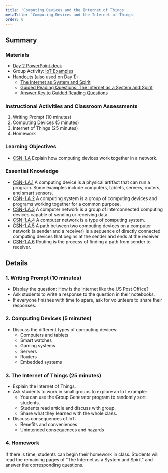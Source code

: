 ```yaml
---
title: 'Computing Devices and the Internet of Things'
metaTitle: 'Computing Devices and the Internet of Things'
order: 0
---
```


## Summary

### Materials

* [Day 2 PowerPoint deck](https://1drv.ms/w/s!AqsgsTyHBmRBjzd_CMDtjVDv-fbi?e=KkvFaX)
* Group Activity: <a href="/unit-2/day-1/iot-examples">IoT Examples</a>
* Handouts (also used on Day 1):
    * <a href="/unit-2/day-1/internet-system-spirit">The Internet as System and Spirit</a>
    * <a href="/unit-2/day-1/guided-reading-questions">Guided Reading Questions: The Internet as a System and Spirit</a>
    * <a href="/unit-2/day-1/answer-key-guided-reading-notes">Answer Key to Guided Reading Questions</a>

### Instructional Activities and Classroom Assessments 

1. Writing Prompt (10 minutes)
2. Computing Devices (5 minutes)
3. Internet of Things (25 minutes)
4. Homework

### Learning Objectives

* [CSN-1.A](https://apcentral.collegeboard.org/pdf/ap-computer-science-principles-course-and-exam-description.pdf?course=ap-computer-science-principles#page=109) Explain how computing devices work together in a network.

### Essential Knowledge 

* [CSN-1.A.1](https://apcentral.collegeboard.org/pdf/ap-computer-science-principles-course-and-exam-description.pdf?course=ap-computer-science-principles#page=109) A computing device is a physical artifact that can run a program. Some examples include computers, tablets, servers, routers, and smart sensors.
* [CSN-1.A.2](https://apcentral.collegeboard.org/pdf/ap-computer-science-principles-course-and-exam-description.pdf?course=ap-computer-science-principles#page=109) A computing system is a group of computing devices and programs working together for a common purpose. 
* [CSN-1.A.3](https://apcentral.collegeboard.org/pdf/ap-computer-science-principles-course-and-exam-description.pdf?course=ap-computer-science-principles#page=109) A computer network is a group of interconnected computing devices capable of sending or receiving data. 
* [CSN-1.A.4](https://apcentral.collegeboard.org/pdf/ap-computer-science-principles-course-and-exam-description.pdf?course=ap-computer-science-principles#page=109) A computer network is a type of computing system. 
* [CSN-1.A.5](https://apcentral.collegeboard.org/pdf/ap-computer-science-principles-course-and-exam-description.pdf?course=ap-computer-science-principles#page=109) A path between two computing devices on a computer network (a sender and a receiver) is a sequence of directly connected computing devices that begins at the sender and ends at the receiver. 
* [CSN-1.A.6](https://apcentral.collegeboard.org/pdf/ap-computer-science-principles-course-and-exam-description.pdf?course=ap-computer-science-principles#page=109) Routing is the process of finding a path from sender to receiver. 

## Details

### 1. Writing Prompt (10 minutes)

* Display the question: How is the Internet like the US Post Office?
* Ask students to write a response to the question in their notebooks.
* If everyone finishes with time to spare, ask for volunteers to share their responses.

### 2. Computing Devices (5 minutes)

* Discuss the different types of computing devices:
    * Computers and tablets
    * Smart watches
    * Gaming systems 
    * Servers  
    * Routers 
    * Embedded systems 

### 3. The Internet of Things (25 minutes)

* Explain the Internet of Things. 
* Ask students to work in small groups to explore an IoT example:
    * You can use the Group Generator program to randomly sort students.
    * Students read article and discuss with group.
    * Share what they learned with the whole class.
* Discuss consequences of IoT:
    * Benefits and conveniences
    * Unintended consequences and hazards

### 4. Homework

If there is time, students can begin their homework in class.
Students will read the remaining pages of "The Internet as a System and Spirit" and answer the corresponding questions.

 
